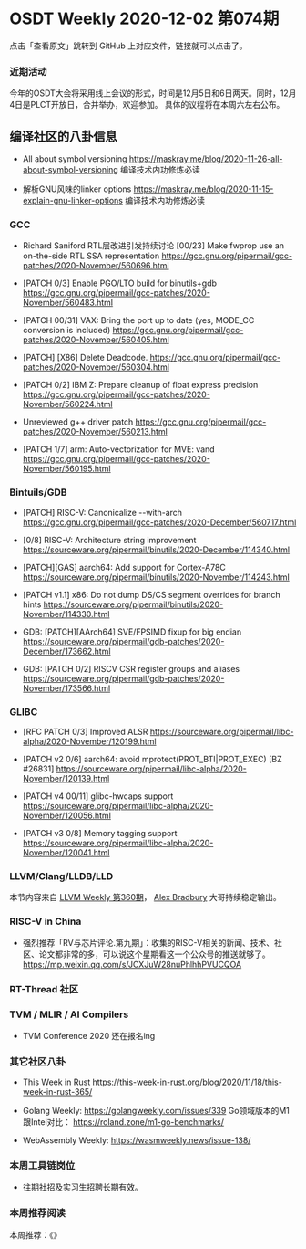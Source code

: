 # OSDT Weekly 2020-12-02 第074期

点击「查看原文」跳转到 GitHub 上对应文件，链接就可以点击了。

### 近期活动

今年的OSDT大会将采用线上会议的形式，时间是12月5日和6日两天。同时，12月4日是PLCT开放日，合并举办，欢迎参加。
具体的议程将在本周六左右公布。

## 编译社区的八卦信息

- All about symbol versioning
  https://maskray.me/blog/2020-11-26-all-about-symbol-versioning
  编译技术内功修炼必读

- 解析GNU风味的linker options
  https://maskray.me/blog/2020-11-15-explain-gnu-linker-options
  编译技术内功修炼必读

### GCC
- Richard Saniford RTL层改进引发持续讨论
  [00/23] Make fwprop use an on-the-side RTL SSA representation
  https://gcc.gnu.org/pipermail/gcc-patches/2020-November/560696.html

- [PATCH 0/3] Enable PGO/LTO build for binutils+gdb
  https://gcc.gnu.org/pipermail/gcc-patches/2020-November/560483.html

- [PATCH 00/31] VAX: Bring the port up to date (yes, MODE_CC conversion is included)
  https://gcc.gnu.org/pipermail/gcc-patches/2020-November/560405.html

- [PATCH] [X86] Delete Deadcode.
  https://gcc.gnu.org/pipermail/gcc-patches/2020-November/560304.html

- [PATCH 0/2] IBM Z: Prepare cleanup of float express precision
  https://gcc.gnu.org/pipermail/gcc-patches/2020-November/560224.html

- Unreviewed g++ driver patch
  https://gcc.gnu.org/pipermail/gcc-patches/2020-November/560213.html

- [PATCH 1/7] arm: Auto-vectorization for MVE: vand
  https://gcc.gnu.org/pipermail/gcc-patches/2020-November/560195.html

### Bintuils/GDB

- [PATCH] RISC-V: Canonicalize --with-arch
  https://gcc.gnu.org/pipermail/gcc-patches/2020-December/560717.html

- [0/8] RISC-V: Architecture string improvement
  https://sourceware.org/pipermail/binutils/2020-December/114340.html

- [PATCH][GAS] aarch64: Add support for Cortex-A78C
  https://sourceware.org/pipermail/binutils/2020-November/114243.html

- [PATCH v1.1] x86: Do not dump DS/CS segment overrides for branch hints
  https://sourceware.org/pipermail/binutils/2020-November/114330.html

- GDB: [PATCH][AArch64] SVE/FPSIMD fixup for big endian
  https://sourceware.org/pipermail/gdb-patches/2020-December/173662.html

- GDB: [PATCH 0/2] RISCV CSR register groups and aliases
  https://sourceware.org/pipermail/gdb-patches/2020-November/173566.html

### GLIBC

- [RFC PATCH 0/3] Improved ALSR
  https://sourceware.org/pipermail/libc-alpha/2020-November/120199.html

- [PATCH v2 0/6] aarch64: avoid mprotect(PROT_BTI|PROT_EXEC) [BZ #26831]
  https://sourceware.org/pipermail/libc-alpha/2020-November/120139.html

- [PATCH v4 00/11] glibc-hwcaps support
  https://sourceware.org/pipermail/libc-alpha/2020-November/120056.html

- [PATCH v3 0/8] Memory tagging support
  https://sourceware.org/pipermail/libc-alpha/2020-November/120041.html

### LLVM/Clang/LLDB/LLD

本节内容来自 [LLVM Weekly 第360期](http://llvmweekly.org/issue/360)，
[Alex Bradbury](https://www.linkedin.com/in/alex-bradbury/) 大哥持续稳定输出。

### RISC-V in China

- 强烈推荐「RV与芯片评论.第九期」：收集的RISC-V相关的新闻、技术、社区、论文都非常的多，可以说这个星期看这一个公众号的推送就够了。
  https://mp.weixin.qq.com/s/JCXJuW28nuPhlhhPVUCQOA

### RT-Thread 社区

### TVM / MLIR / AI Compilers

- TVM Conference 2020 还在报名ing

### 其它社区八卦

- This Week in Rust
  https://this-week-in-rust.org/blog/2020/11/18/this-week-in-rust-365/

- Golang Weekly:
  https://golangweekly.com/issues/339
  Go领域版本的M1跟Intel对比：
  https://roland.zone/m1-go-benchmarks/

- WebAssembly Weekly:
  https://wasmweekly.news/issue-138/

### 本周工具链岗位

- 往期社招及实习生招聘长期有效。

### 本周推荐阅读

本周推荐：《》
